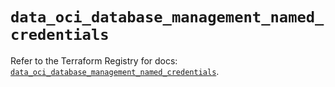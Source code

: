 # `data_oci_database_management_named_credentials`

Refer to the Terraform Registry for docs: [`data_oci_database_management_named_credentials`](https://registry.terraform.io/providers/oracle/oci/7.19.0/docs/data-sources/database_management_named_credentials).
